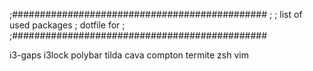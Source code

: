 ;##############################################
;
;           list of used packages
;                dotfile for
;
;##############################################



i3-gaps
i3lock
polybar
tilda
cava
compton
termite
zsh
vim
